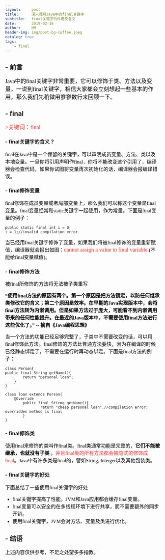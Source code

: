 ```yaml
---
layout:     post
title:      深入理解Java中的final关键字
subtitle:   final关键字的作用及含义
date:       2019-02-18
author:     HM
header-img: img/post-bg-coffee.jpeg
catalog: true
tags:
    - final
---
```


## - 前言

<font color="#000000" size="4" face="宋体">Java中的final关键字非常重要，它可以修饰于类、方法以及变量。一说到final关键字，相信大家都会立刻想起一些基本的作用，那么我们先稍微用寥寥数行来回顾一下。</font>

## - final

<font color="#FF3030" size="4" face="宋体">>关键词：final</font>

### - final关键字的含义？

<font color="#000000" size="3" face="宋体">final在Java中是一个保留的关键字，可以声明成员变量、方法、类以及本地变量。一旦你将引用声明作final，你将不能改变这个引用了，编译器会检查代码，如果你试图将变量再次初始化的话，编译器会报编译错误。</font>

### - final修饰变量
<font color="#000000" size="3" face="宋体">final修饰在成员变量或者局部变量上，那么我们可以称这个变量是final变量。final变量经常和static关键字一起使用，作为常量。下面是final变量的例子：</font>


    public static final int i = 0;
    i = 1;//invalid compilation error

<font color="#000000" size="3" face="宋体">当已经用final关键字修饰了变量，如果我们将被final修饰的变量重新赋值，编译器就会报出如图：<font color="#FF3030" size="4" face="黑体">cannot assign a value to final variable.</font>(不能给final变量赋值)。</font>

### - final修饰方法

<font color="#000000" size="3" face="宋体">被final所修饰的方法将无法被子类重写</font>

**<font color="#000000" size="3" face="宋体">“使用final方法的原因有两个。第一个原因是把方法锁定，以防任何继承类修改它的含义；第二个原因是效率。在早期的Java实现版本中，会将final方法转为内嵌调用。但是如果方法过于庞大，可能看不到内嵌调用带来的任何性能提升。在最近的Java版本中，不需要使用final方法进行这些优化了。” -- 摘自《Java编程思想》</font>**

<font color="#000000" size="3" face="宋体">当一个方法的功能已经足够完整了，子类中不需要改变的话，可以用final修饰此方法。final修饰的方法比普通方法要快，因为在编译的时候已经静态绑定了，不需要在运行时再动态绑定。下面是final方法的例子：</font>

    class Person{
    public final String getName(){
            return "personal loan";
        }
    }
    
    class loan extends Person{
        @Override
            public final Stirng getName(){
                    return "cheap personal loan";//compilation error: overridden method is final
            }
    }

### - final修饰类

<font color="#000000" size="3" face="宋体">使用final来修饰的类叫作final类。final类通常功能是完整的，<strong>它们不能被继承，也就没有子类</strong> 。<font color="#FF3030" size="3" face="宋体">并且final类的所有方法都会被隐式的修饰成final</font>。Java中有许多类是final的，譬如String, Interger以及其他包装类。</font>

### - final关键字的好处

<font color="#000000" size="3" face="宋体">下面总结了一些使用final关键字的好处</font>

- <font color="#000000" size="3" face="宋体">final关键字提高了性能。JVM和Java应用都会缓存final变量。</font>
- <font color="#000000" size="3" face="宋体">final变量可以安全的在多线程环境下进行共享，而不需要额外的同步开销。</font>
- <font color="#000000" size="3" face="宋体">使用final关键字，JVM会对方法、变量及类进行优化。</font>

## - 结语

<font color="#000000" size="3" face="宋体">上述内容仅供参考，不足之处望多多指教。</font>

 

